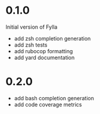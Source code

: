 # 0.1.0

Initial version of Fylla

* add zsh completion generation
* add zsh tests
* add rubocop formatting
* add yard documentation 

# 0.2.0

* add bash completion generation
* add code coverage metrics
